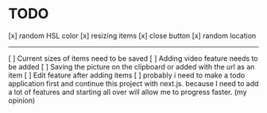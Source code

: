 # TODO

[x] random HSL color
[x] resizing items
[x] close button
[x] random location

---

[ ] Current sizes of items need to be saved
[ ] Adding video feature needs to be added
[ ] Saving the picture on the clipboard or added with the url as an item
[ ] Edit feature after adding items
[ ] probably i need to make a todo application first and continue this project with next.js. because I need to add a lot of features and starting all over will allow me to progress faster. (my opinion)
